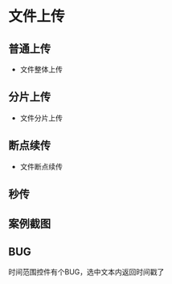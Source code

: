 # 文件上传

## 普通上传
 * 文件整体上传

## 分片上传
 * 文件分片上传

## 断点续传
 * 文件断点续传

## 秒传

## 案例截图


## BUG
时间范围控件有个BUG，选中文本内返回时间戳了